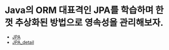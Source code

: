 # Java의 ORM 대표격인 JPA를 학습하며 한껏 추상화된 방법으로 영속성을 관리해보자.

* [JPA](subject7/JPA.md)
* [JPA_detail](subject7/JPA_detail.md)